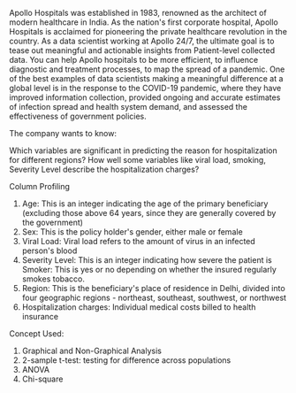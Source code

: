 Apollo Hospitals was established in 1983, renowned as the architect of modern healthcare in India. As the nation's first corporate hospital, Apollo Hospitals is acclaimed for pioneering the private healthcare revolution in the country. As a data scientist working at Apollo 24/7, the ultimate goal is to tease out meaningful and actionable insights from Patient-level collected data. You can help Apollo hospitals to be more efficient, to influence diagnostic and treatment processes, to map the spread of a pandemic. One of the best examples of data scientists making a meaningful difference at a global level is in the response to the COVID-19 pandemic, where they have improved information collection, provided ongoing and accurate estimates of infection spread and health system demand, and assessed the effectiveness of government policies.

The company wants to know:

Which variables are significant in predicting the reason for hospitalization for different regions?
How well some variables like viral load, smoking, Severity Level describe the hospitalization charges?

Column Profiling

1. Age: This is an integer indicating the age of the primary beneficiary (excluding those above 64 years, since they are generally covered by the government)
2. Sex: This is the policy holder's gender, either male or female
3. Viral Load: Viral load refers to the amount of virus in an infected person's blood
4. Severity Level: This is an integer indicating how severe the patient is Smoker: This is yes or no depending on whether the insured regularly smokes tobacco.
5. Region: This is the beneficiary's place of residence in Delhi, divided into four geographic regions - northeast, southeast, southwest, or northwest
6. Hospitalization charges: Individual medical costs billed to health insurance

Concept Used:
1) Graphical and Non-Graphical Analysis
2) 2-sample t-test: testing for difference across populations
3) ANOVA
4) Chi-square
